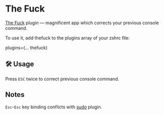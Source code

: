 # The Fuck

[The Fuck](https://github.com/nvbn/thefuck) plugin — magnificent app which
corrects your previous console command.

To use it, add thefuck to the plugins array of your zshrc file:

plugins=(... thefuck)

## 🛠️ Usage

Press `ESC` twice to correct previous console command.

## Notes

`Esc`-`Esc` key binding conflicts with
[sudo](https://github.com/ohmyzsh/ohmyzsh/tree/master/plugins/sudo) plugin.
